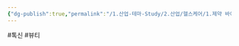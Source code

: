 ```yaml
---
{"dg-publish":true,"permalink":"/1.산업-테마-Study/2.산업/헬스케어/1.제약 바이오산업(CDMO 등)/info_제약 바이오/톡신/","created":"2024-11-20T21:02:29.718+09:00","updated":"2025-06-26T17:18:09.191+09:00"}
---
```


#톡신 #뷰티